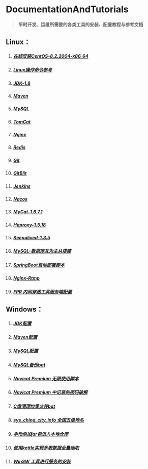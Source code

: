 # DocumentationAndTutorials #

> #### 平时开发、运维所需要的各类工具的安装、配置教程与参考文档 ####

## Linux： ##

1. ##### [在线安装CentOS-8.2.2004-x86_64](Linux/在线安装CentOS-8.2.2004-x86_64.md) #####
2. ##### [Linux操作命令参考](Linux/Linux操作命令参考.md) #####
3. ##### [JDK-1.8](Linux/JDK-1.8.md) #####
4. ##### [Maven](Linux/Maven.md) #####
5. ##### [MySQL](Linux/MySQL.md) #####
6. ##### [TomCat](Linux/TomCat.md)  #####
7. ##### [Nginx](Linux/Nginx.md) #####
8. ##### [Redis](Linux/Redis.md) #####
9. ##### [Git](Linux/Git.md) #####
10. ##### [GitBlit](Linux/GitBlit.md) #####
11. ##### [Jenkins](Linux/Jenkins.md) #####
12. ##### [Nacos](Linux/Nacos.md) #####
13. ##### [MyCat-1.6.7.1](Linux/MyCat-1.6.7.1.md) #####
14. ##### [Haproxy-1.5.18](Linux/Haproxy-1.5.18.md) #####
15. ##### [Keepalived-1.3.5](Linux/Keepalived-1.3.5.md) #####
16. ##### [MySQL-数据库互为主从搭建](Linux/MySQL-Master-Slave.md) #####
17. ##### [SpringBoot自动部署脚本](Linux/SpringBoot自动部署脚本.md) #####
18. ##### [Nginx-Rtmp](Linux/Nginx-Rtmp.md) #####
19. ##### [FPR 内网穿透工具服务端配置](Linux/FRP.md) #####

## Windows： ##

1. ##### [JDK配置](Windows/JDK.md) #####
2. ##### [Maven配置](Windows/Maven.md) #####
3. ##### [MySQL配置](Windows/MySQL.md) #####
4. ##### [MySQL备份bat](Windows/MySQL备份bat.md)  #####
5. ##### [Navicat Premium 无限使用脚本](Windows/NavicatPremium无限试用脚本.md)  #####
6. ##### [Navicat Premium 中记录的密码破解](Windows/NavicatPremium中记录的密码破解.md)  #####
7. ##### [C盘清理垃圾文件bat](Windows/C盘清理垃圾文件bat.md)  #####
8. ##### [sys_china_city_info 全国五级地名](Windows/sys_china_city_info.sql) #####
9. ##### [手动添加jar包进入本地仓库](Windows/手动添加jar包进入本地仓库.md) #####
10. ##### [使用kettle实现多表数据全量抽取](Windows/使用kettle实现多表数据全量抽取/readMe.md) #####
11. ##### [WinSW 工具进行服务的安装](Windows/WinSW.md) #####
